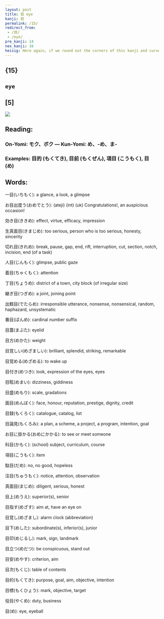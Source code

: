 ```yaml
---
layout: post
title: 目 eye
kanji: 目
permalink: /15/
redirect_from:
 - /目/
 - /eye/
pre_kanji: 14
nex_kanji: 16
heisig: Here again, if we round out the corners of this kanji and curve the middle strokes upwards and downwards respectively, we get something resembling an <b>eye</b>.
---
```


## {15}

## `eye`

## [5]

<div class="stroke"><img src="E79BAE.png" /></div>

## Reading:

### On-Yomi: モク、ボク &mdash; Kun-Yomi: め、-め、ま-

### Examples: 目的 (もくてき), 目前 (もくぜん), 項目 (こうもく), 目 (め)

## Words:

一目(いちもく): a glance, a look, a glimpse

お目出度う(おめでとう): (ateji) (int) (uk) Congratulations!, an auspicious occasion!

効き目(ききめ): effect, virtue, efficacy, impression

生真面目(きまじめ): too serious, person who is too serious, honesty, sincerity

切れ目(きれめ): break, pause, gap, end, rift, interruption, cut, section, notch, incision, end (of a task)

人目(じんもく): glimpse, public gaze

着目(ちゃくもく): attention

丁目(ちょうめ): district of a town, city block (of irregular size)

継ぎ目(つぎめ): a joint, joining point

出鱈目(でたらめ): irresponsible utterance, nonsense, nonsensical, random, haphazard, unsystematic

番目(ばんめ): cardinal number suffix

目蓋(まぶた): eyelid

目方(めかた): weight

目覚しい(めざましい): brilliant, splendid, striking, remarkable

目覚める(めざめる): to wake up

目付き(めつき): look, expression of the eyes, eyes

目眩(めまい): dizziness, giddiness

目盛(めもり): scale, gradations

面目(めんぼく): face, honour, reputation, prestige, dignity, credit

目録(もくろく): catalogue, catalog, list

目論見(もくろみ): a plan, a scheme, a project, a program, intention, goal

お目に掛かる(おめにかかる): to see or meet someone

科目(かもく): (school) subject, curriculum, course

項目(こうもく): item

駄目(だめ): no, no good, hopeless

注目(ちゅうもく): notice, attention, observation

真面目(まじめ): diligent, serious, honest

目上(めうえ): superior(s), senior

目指す(めざす): aim at, have an eye on

目覚し(めざまし): alarm clock (abbreviation)

目下(めした): subordinate(s), inferior(s), junior

目印(めじるし): mark, sign, landmark

目立つ(めだつ): be conspicuous, stand out

目安(めやす): criterion, aim

目次(もくじ): table of contents

目的(もくてき): purpose, goal, aim, objective, intention

目標(もくひょう): mark, objective, target

役目(やくめ): duty, business

目(め): eye, eyeball
